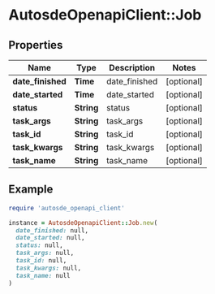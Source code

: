 # AutosdeOpenapiClient::Job

## Properties

| Name | Type | Description | Notes |
| ---- | ---- | ----------- | ----- |
| **date_finished** | **Time** | date_finished | [optional] |
| **date_started** | **Time** | date_started | [optional] |
| **status** | **String** | status | [optional] |
| **task_args** | **String** | task_args | [optional] |
| **task_id** | **String** | task_id | [optional] |
| **task_kwargs** | **String** | task_kwargs | [optional] |
| **task_name** | **String** | task_name | [optional] |

## Example

```ruby
require 'autosde_openapi_client'

instance = AutosdeOpenapiClient::Job.new(
  date_finished: null,
  date_started: null,
  status: null,
  task_args: null,
  task_id: null,
  task_kwargs: null,
  task_name: null
)
```


